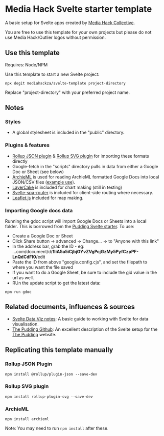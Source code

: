 # Media Hack Svelte starter template

A basic setup for Svelte apps created by [Media Hack Collective](https://mediahack.co.za).

You are free to use this template for your own projects but please do not use Media Hack/Outlier logos without permission.

## Use this template

Requires: Node/NPM

Use this template to start a new Svelte project:

`npx degit mediahackza/svelte-template project-directory`

Replace "project-directory" with your preferred project name.

## Notes

### Styles

- A global stylesheet is included in the "public" directory.

### Plugins & features

- [Rollup JSON plugin](https://www.npmjs.com/package/@rollup/plugin-json) & [Rollup SVG plugin](https://www.npmjs.com/package/rollup-plugin-svg) for importing these formats directly
- Google-fetch in the "scripts" directory pulls in data from either a Google Doc or Sheet (see below)
- [ArchieML](http://archieml.org/) is used for reading ArchieML formatted Google Docs into local JSON/CSV files ([example use](https://github.com/mediahackza/svelte-template/blob/main/ARCHIESTYLES.md)).
- [LayerCake](https://layercake.graphics/) is included for chart making (still in testing)
- [Svelte-spa-router](https://github.com/ItalyPaleAle/svelte-spa-router) is included for client-side routing where necessary.
- [Leaflet.js](https://leafletjs.com/) included for map making.

### Importing Google docs data

Running the gdoc script will import Google Docs or Sheets into a local folder. This is borrowed from the [Pudding Svelte starter](https://github.com/the-pudding/website). To use:

- Create a Google Doc or Sheet
- Click Share button -> advanced -> Change... -> to "Anyone with this link"
- In the address bar, grab the ID - eg: ...com/document/d/**1IiA5a5iCjbjOYvZVgPcjGzMy5PyfCzpPF-LnQdCdFI0**/edit
- Paste the ID from above "google.config.cjs", and set the filepath to where you want the file saved
- If you want to do a Google Sheet, be sure to include the gid value in the url as well.
- RUn the update script to get the latest data:

`npm run gdoc`

## Related documents, influences & sources

- [Svelte Data Viz notes](https://github.com/alastairotter/svelte-data-viz): A basic guide to working with Svelte for data visualisation.
- [The Pudding Github](https://github.com/the-pudding/website): An excellent description of the Svelte setup for the [The Pudding](https://pudding.cool/) website.

## Replicating this template manually

### Rollup JSON Plugin

`npm install @rollup/plugin-json --save-dev`

### Rollup SVG plugin

`npm install rollup-plugin-svg --save-dev`

### ArchieML

`npm install archieml`

Note: You may need to run `npm install` after these.
